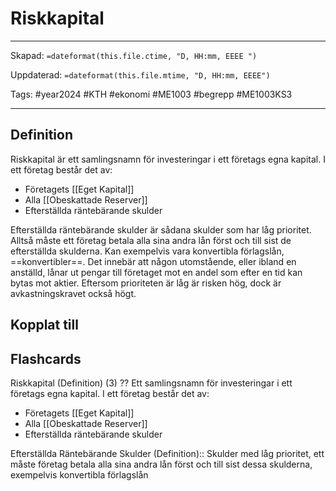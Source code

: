 # Riskkapital

---

Skapad: `=dateformat(this.file.ctime, "D, HH:mm, EEEE ")`

Uppdaterad: `=dateformat(this.file.mtime, "D, HH:mm, EEEE")`

Tags: #year2024 #KTH #ekonomi #ME1003 #begrepp #ME1003KS3

---

## Definition

Riskkapital är ett samlingsnamn för investeringar i ett företags egna kapital. I ett företag består det av:

- Företagets [[Eget Kapital]]
- Alla [[Obeskattade Reserver]]
- Efterställda räntebärande skulder

Efterställda räntebärande skulder är sådana skulder som har låg prioritet. Alltså måste ett företag betala alla sina andra lån först och till sist de efterställda skulderna. Kan exempelvis vara konvertibla förlagslån, ==konvertibler==. Det innebär att någon utomstående, eller ibland en anställd, lånar ut pengar till företaget mot en andel som efter en tid kan bytas mot aktier. Eftersom prioriteten är låg är risken hög, dock är avkastningskravet också högt.

## Kopplat till

## Flashcards

Riskkapital (Definition) (3)
??
Ett samlingsnamn för investeringar i ett företags egna kapital. I ett företag består det av:
- Företagets [[Eget Kapital]]
- Alla [[Obeskattade Reserver]]
- Efterställda räntebärande skulder

Efterställda Räntebärande Skulder (Definition):: Skulder med låg prioritet, ett måste företag betala alla sina andra lån först och till sist dessa skulderna, exempelvis konvertibla förlagslån

